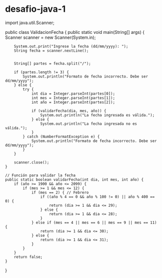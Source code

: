 # desafio-java-1


import java.util.Scanner;

public class ValidacionFecha {
    public static void main(String[] args) {
        Scanner scanner = new Scanner(System.in);
        
        System.out.print("Ingrese la fecha (dd/mm/yyyy): ");
        String fecha = scanner.nextLine();
        
     
        String[] partes = fecha.split("/");
        
        if (partes.length != 3) {
            System.out.println("Formato de fecha incorrecto. Debe ser dd/mm/yyyy");
        } else {
            try {
                int dia = Integer.parseInt(partes[0]);
                int mes = Integer.parseInt(partes[1]);
                int año = Integer.parseInt(partes[2]);
                
                if (validarFecha(dia, mes, año)) {
                    System.out.println("La fecha ingresada es válida.");
                } else {
                    System.out.println("La fecha ingresada no es válida.");
                }
            } catch (NumberFormatException e) {
                System.out.println("Formato de fecha incorrecto. Debe ser dd/mm/yyyy");
            }
        }
        
        scanner.close();
    }
    
    // Función para validar la fecha
    public static boolean validarFecha(int dia, int mes, int año) {
        if (año >= 1900 && año <= 2099) {
            if (mes >= 1 && mes <= 12) {
                if (mes == 2) { // Febrero
                    if ((año % 4 == 0 && año % 100 != 0) || año % 400 == 0) {
                        return (dia >= 1 && dia <= 29);
                    } else {
                        return (dia >= 1 && dia <= 28);
                    }
                } else if (mes == 4 || mes == 6 || mes == 9 || mes == 11) {
                    return (dia >= 1 && dia <= 30);
                } else {
                    return (dia >= 1 && dia <= 31);
                }
            }
        }
        return false;
    }
}
